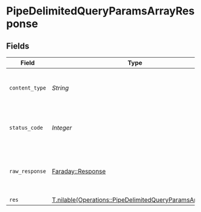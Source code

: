 # PipeDelimitedQueryParamsArrayResponse


## Fields

| Field                                                                                                                  | Type                                                                                                                   | Required                                                                                                               | Description                                                                                                            |
| ---------------------------------------------------------------------------------------------------------------------- | ---------------------------------------------------------------------------------------------------------------------- | ---------------------------------------------------------------------------------------------------------------------- | ---------------------------------------------------------------------------------------------------------------------- |
| `content_type`                                                                                                         | *String*                                                                                                               | :heavy_check_mark:                                                                                                     | HTTP response content type for this operation                                                                          |
| `status_code`                                                                                                          | *Integer*                                                                                                              | :heavy_check_mark:                                                                                                     | HTTP response status code for this operation                                                                           |
| `raw_response`                                                                                                         | [Faraday::Response](https://www.rubydoc.info/gems/faraday/Faraday/Response)                                            | :heavy_minus_sign:                                                                                                     | Raw HTTP response; suitable for custom response parsing                                                                |
| `res`                                                                                                                  | [T.nilable(Operations::PipeDelimitedQueryParamsArrayRes)](../../models/operations/pipedelimitedqueryparamsarrayres.md) | :heavy_minus_sign:                                                                                                     | OK                                                                                                                     |